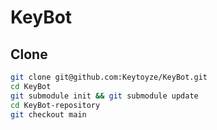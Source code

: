 # KeyBot

## Clone

```bash
git clone git@github.com:Keytoyze/KeyBot.git
cd KeyBot
git submodule init && git submodule update
cd KeyBot-repository
git checkout main
```